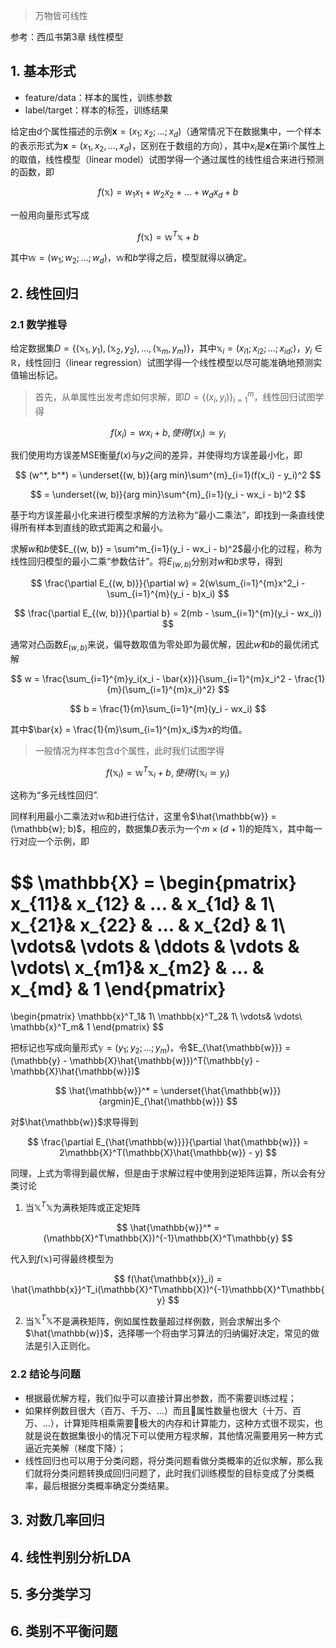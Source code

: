 >万物皆可线性

参考：西瓜书第3章 线性模型

## 1. 基本形式

* feature/data：样本的属性，训练参数
* label/target：样本的标签，训练结果

给定由d个属性描述的示例$\mathbf{x} = (x_1; x_2;...; x_d)$（通常情况下在数据集中，一个样本的表示形式为$\mathbf{x} = (x_1, x_2,...,x_d)$，区别在于数组的方向），其中$x_i$是$\mathbf{x}$在第i个属性上的取值，线性模型（linear model）试图学得一个通过属性的线性组合来进行预测的函数，即

$$
f(\mathbb{x}) = w_1x_1 + w_2x_2 + ... + w_dx_d + b
$$

一般用向量形式写成

$$
f(\mathbb{x}) = \mathbb{w}^T\mathbb{x} + b 
$$

其中$\mathbb{w} = (w_1; w_2;...; w_d)$，$\mathbb{w}$和$b$学得之后，模型就得以确定。

## 2. 线性回归

### 2.1 数学推导

给定数据集$D = \{(\mathbb{x}_1, y_1), (\mathbb{x}_2, y_2),..., (\mathbb{x}_m, y_m)\}$，其中$\mathbb{x}_i = (x_{i1};x_{i2};...; x_{id};)$，$y_i \in \mathbb{R}$，线性回归（linear regression）试图学得一个线性模型以尽可能准确地预测实值输出标记。

> 首先，从单属性出发考虑如何求解，即$D = \{(x_i, y_i)\}^m_{i=1}$，线性回归试图学得

$$
f(x_i) = wx_i + b, 使得f(x_i) \simeq y_i
$$

我们使用均方误差MSE衡量$f(x)$与$y$之间的差异，并使得均方误差最小化，即

$$
(w^*, b^*) = \underset{(w, b)}{arg min}\sum^{m}_{i=1}(f(x_i) - y_i)^2
$$

$$
 = \underset{(w, b)}{arg min}\sum^{m}_{i=1}(y_i - wx_i - b)^2
$$

基于均方误差最小化来进行模型求解的方法称为“最小二乘法”，即找到一条直线使得所有样本到直线的欧式距离之和最小。

求解$w$和$b$使$E_{(w, b)} = \sum^m_{i=1}(y_i - wx_i - b)^2$最小化的过程，称为线性回归模型的最小二乘“参数估计”。将$E_{(w, b)}$分别对$w$和$b$求导，得到

$$
\frac{\partial E_{(w, b)}}{\partial w} = 2(w\sum_{i=1}^{m}x^2_i - \sum_{i=1}^{m}(y_i - b)x_i)
$$

$$
\frac{\partial E_{(w, b)}}{\partial b} = 2(mb - \sum_{i=1}^{m}(y_i - wx_i))
$$

通常对凸函数$E_{(w, b)}$来说，偏导数取值为零处即为最优解，因此$w$和$b$的最优闭式解

$$
w = \frac{\sum_{i=1}^{m}y_i(x_i - \bar{x})}{\sum_{i=1}^{m}x_i^2 - \frac{1}{m}(\sum_{i=1}^{m}x_i)^2}
$$

$$
b = \frac{1}{m}\sum_{i=1}^{m}(y_i - wx_i)
$$

其中$\bar{x} = \frac{1}{m}\sum_{i=1}^{m}x_i$为$x$的均值。

> 一般情况为样本包含d个属性，此时我们试图学得

$$
f(\mathbb{x}_i) = \mathbb{w}^T\mathbb{x}_i + b, 使得f(\mathbb{x}_i \simeq y_i)
$$

这称为“多元线性回归”.

同样利用最小二乘法对$\mathbb{w}$和$b$进行估计，这里令$\hat{\mathbb{w}} = (\mathbb{w}; b)$，相应的，数据集$D$表示为一个$m \times (d + 1)$的矩阵$\mathbb{X}$，其中每一行对应一个示例，即

$$
\mathbb{X} = 
\begin{pmatrix}
 x_{11}& x_{12} & ... & x_{1d} & 1\\ 
 x_{21}& x_{22} & ... & x_{2d} & 1\\ 
 \vdots& \vdots & \ddots & \vdots & \vdots\\ 
 x_{m1}& x_{m2} & ... & x_{md} & 1
\end{pmatrix}
= 
\begin{pmatrix}
 \mathbb{x}^T_1& 1\\ 
 \mathbb{x}^T_2& 1\\ 
 \vdots& \vdots\\ 
 \mathbb{x}^T_m& 1
\end{pmatrix}
$$

把标记也写成向量形式$\mathbb{y} = (y_1; y_2;...; y_m)$，令$E_{\hat{\mathbb{w}}} = (\mathbb{y} - \mathbb{X}\hat{\mathbb{w}})^T(\mathbb{y} - \mathbb{X}\hat{\mathbb{w}})$

$$
\hat{\mathbb{w}}^* = \underset{\hat{\mathbb{w}}}{argmin}E_{\hat{\mathbb{w}}}
$$

对$\hat{\mathbb{w}}$求导得到

$$
\frac{\partial E_{\hat{\mathbb{w}}}}{\partial \hat{\mathbb{w}}} = 2\mathbb{X}^T(\mathbb{X}\hat{\mathbb{w}} - y)
$$

同理，上式为零得到最优解，但是由于求解过程中使用到逆矩阵运算，所以会有分类讨论

1. 当$\mathbb{X}^T\mathbb{X}$为满秩矩阵或正定矩阵

$$
\hat{\mathbb{w}}^* = (\mathbb{X}^T\mathbb{X})^{-1}\mathbb{X}^T\mathbb{y}
$$

代入到$f(\mathbb{x})$可得最终模型为

$$
f(\hat{\mathbb{x}}_i) = \hat{\mathbb{x}}^T_i(\mathbb{X}^T\mathbb{X})^{-1}\mathbb{X}^T\mathbb{y}
$$

2. 当$\mathbb{X}^T\mathbb{X}$不是满秩矩阵，例如属性数量超过样例数，则会求解出多个$\hat{\mathbb{w}}$，选择哪一个将由学习算法的归纳偏好决定，常见的做法是引入正则化。

### 2.2 结论与问题

* 根据最优解方程，我们似乎可以直接计算出参数，而不需要训练过程；
* 如果样例数目很大（百万、千万、...）而且属性数量也很大（十万、百万、...），计算矩阵相乘需要极大的内存和计算能力，这种方式很不现实，也就是说在数据集很小的情况下可以使用方程求解，其他情况需要用另一种方式逼近完美解（梯度下降）；
* 线性回归也可以用于分类问题，将分类问题看做分类概率的近似求解，那么我们就将分类问题转换成回归问题了，此时我们训练模型的目标变成了分类概率，最后根据分类概率确定分类结果。

## 3. 对数几率回归



## 4. 线性判别分析LDA



## 5. 多分类学习



## 6. 类别不平衡问题

